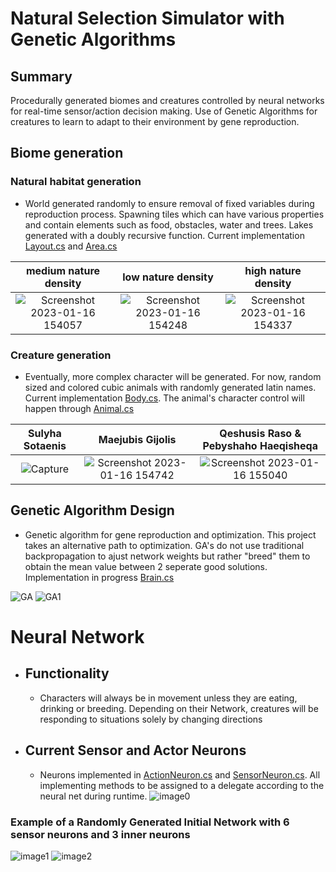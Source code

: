 # Natural Selection Simulator with Genetic Algorithms

## Summary
Procedurally generated biomes and creatures controlled by neural networks for real-time sensor/action decision making. Use of Genetic Algorithms for creatures to learn to adapt to their environment by gene reproduction.
## Biome generation

### Natural habitat generation

- World generated randomly to ensure removal of fixed variables during reproduction process. Spawning tiles which can have various properties and contain elements such as food, obstacles, water and trees. Lakes generated with a doubly recursive function. Current implementation [Layout.cs](https://github.com/leobrod44/Natural_Selection_Simulator/blob/main/Animals/Assets/Scripts/Layout.cs) and [Area.cs](https://github.com/leobrod44/Natural_Selection_Simulator/blob/main/Animals/Assets/Scripts/Area.cs)


 medium nature density     |          low nature density  |     high nature density                  
:-------------------------:|:----------------------------:|:-------------------------:
![Screenshot 2023-01-16 154057](https://user-images.githubusercontent.com/65002959/212764644-402da6e2-a8bd-4b05-8286-8141488d8536.png) |  ![Screenshot 2023-01-16 154248](https://user-images.githubusercontent.com/65002959/212764676-71fdee57-4dad-4e42-b91d-144e48b784ec.png) | ![Screenshot 2023-01-16 154337](https://user-images.githubusercontent.com/65002959/212764755-b8768792-2efd-48c9-b279-3666f32e8097.png)

### Creature generation

 - Eventually, more complex character will be generated. For now, random sized and colored cubic animals with randomly generated latin names. Current implementation [Body.cs](https://github.com/leobrod44/Natural_Selection_Simulator/blob/main/Animals/Assets/Scripts/Body.cs). The animal's character control will happen through [Animal.cs](https://github.com/leobrod44/Natural_Selection_Simulator/blob/main/Animals/Assets/Scripts/Animal.cs)

 Sulyha Sotaenis           |          Maejubis Gijolis    |     Qeshusis Raso & Pebyshaho Haeqisheqa               
:-------------------------:|:----------------------------:|:-------------------------:
![Capture](https://user-images.githubusercontent.com/65002959/212765592-271b6f71-ed96-4a74-8e43-2dab3cc0e4f5.PNG) | ![Screenshot 2023-01-16 154742](https://user-images.githubusercontent.com/65002959/212765602-ef46d13a-01dc-477f-92ae-920f123e5835.png) |![Screenshot 2023-01-16 155040](https://user-images.githubusercontent.com/65002959/212765606-4bde5723-cbfa-4f33-adf2-59cce2cc1f70.png)


## Genetic Algorithm Design
- Genetic algorithm for gene reproduction and optimization. This project takes an alternative path to optimization. GA's do not use traditional backpropagation to ajust network weights but rather "breed" them to obtain the mean value between 2 seperate good solutions. Implementation in progress [Brain.cs](https://github.com/leobrod44/Natural_Selection_Simulator/blob/main/Animals/Assets/Scripts/Brain.cs)

![GA](https://user-images.githubusercontent.com/65002959/213335497-5d64a079-3540-4692-8a88-ba18220bb3bb.png)
![GA1](https://user-images.githubusercontent.com/65002959/213335502-b2e4254e-0f0b-43d6-a0ae-43d763b4bfa6.png)

# Neural Network

 - ## Functionality
      - Characters will always be in movement unless they are eating, drinking or breeding. Depending on their Network, creatures will be responding to situations solely  by changing directions
 - ## Current Sensor and Actor Neurons
      - Neurons implemented in [ActionNeuron.cs](https://github.com/leobrod44/Natural_Selection_Simulator/blob/main/Animals/Assets/Scripts/ActionNeuron.cs) and [SensorNeuron.cs](https://github.com/leobrod44/Natural_Selection_Simulator/blob/main/Animals/Assets/Scripts/SensorNeuron.cs). All implementing methods to be assigned to a delegate according to the neural net during runtime.
![image0](https://user-images.githubusercontent.com/65002959/214120041-79461f3e-46cf-4db1-b236-3de10bbfb513.jpeg)
### Example of a Randomly Generated Initial Network with 6 sensor neurons and 3 inner neurons
![image1](https://user-images.githubusercontent.com/65002959/214120345-a090f461-2bf4-4e24-946a-0a341f4edb3c.jpeg)
![image2](https://user-images.githubusercontent.com/65002959/214120358-2bcfe24e-d5f8-438e-a16b-21282f177a2a.jpeg)


